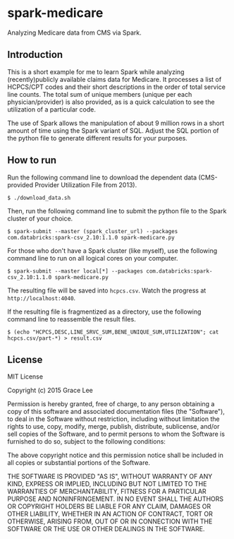 # spark-medicare
Analyzing Medicare data from CMS via Spark.

## Introduction
This is a short example for me to learn Spark while analyzing (recently)publicly available claims data for Medicare. It processes a list of HCPCS/CPT codes and their short descriptions in the order of total service line counts. The total sum of unique members (unique per each physician/provider) is also provided, as is a quick calculation to see the utilization of a particular code.

The use of Spark allows the manipulation of about 9 million rows in a short amount of time using the Spark variant of SQL. Adjust the SQL portion of the python file to generate different results for your purposes.

## How to run
Run the following command line to download the dependent data (CMS-provided Provider Utilization File from 2013).
```
$ ./download_data.sh
```

Then, run the following command line to submit the python file to the Spark cluster of your choice.
```
$ spark-submit --master (spark_cluster_url) --packages com.databricks:spark-csv_2.10:1.1.0 spark-medicare.py
```

For those who don't have a Spark cluster (like myself), use the following command line to run on all logical cores on your computer.
```
$ spark-submit --master local[*] --packages com.databricks:spark-csv_2.10:1.1.0 spark-medicare.py
```

The resulting file will be saved into `hcpcs.csv`. Watch the progress at `http://localhost:4040`.

If the resulting file is fragmentized as a directory, use the following command line to reassemble the result files.

```
$ (echo "HCPCS,DESC,LINE_SRVC_SUM,BENE_UNIQUE_SUM,UTILIZATION"; cat hcpcs.csv/part-*) > result.csv
```

## License

MIT License

Copyright (c) 2015 Grace Lee

Permission is hereby granted, free of charge, to any person obtaining a copy of this software and associated documentation files (the "Software"), to deal in the Software without restriction, including without limitation the rights to use, copy, modify, merge, publish, distribute, sublicense, and/or sell copies of the Software, and to permit persons to whom the Software is furnished to do so, subject to the following conditions:

The above copyright notice and this permission notice shall be included in all copies or substantial portions of the Software.

THE SOFTWARE IS PROVIDED "AS IS", WITHOUT WARRANTY OF ANY KIND, EXPRESS OR IMPLIED, INCLUDING BUT NOT LIMITED TO THE WARRANTIES OF MERCHANTABILITY, FITNESS FOR A PARTICULAR PURPOSE AND NONINFRINGEMENT. IN NO EVENT SHALL THE AUTHORS OR COPYRIGHT HOLDERS BE LIABLE FOR ANY CLAIM, DAMAGES OR OTHER LIABILITY, WHETHER IN AN ACTION OF CONTRACT, TORT OR OTHERWISE, ARISING FROM, OUT OF OR IN CONNECTION WITH THE SOFTWARE OR THE USE OR OTHER DEALINGS IN THE SOFTWARE.
